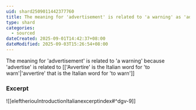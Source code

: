 ```yaml
---
uid: shard2509011442377760
title: The meaning for 'advertisement' is related to 'a warning' as 'advertise' is related to the Italian word 'avvertire' that means 'to warn'
type: shard
categories:
  - sourced
dateCreated: 2025-09-01T14:42:37+08:00
dateModified: 2025-09-03T15:26:54+08:00
---
```

The meaning for 'advertisement' is related to 'a warning' because 'advertise' is related to [['Avvertire' is the Italian word for 'to warn'|'avvertire' that is the Italian word for 'to warn']]

### Excerpt
![[eleftheriouIntroductionItalianexcerptindex#^dgv-9]]